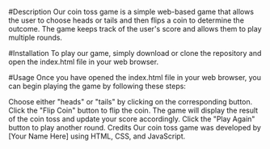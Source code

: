 #Description
Our coin toss game is a simple web-based game that allows the user to choose heads or tails and then flips a coin to determine the outcome. The game keeps track of the user's score and allows them to play multiple rounds.

#Installation
To play our game, simply download or clone the repository and open the index.html file in your web browser.

#Usage
Once you have opened the index.html file in your web browser, you can begin playing the game by following these steps:

Choose either "heads" or "tails" by clicking on the corresponding button.
Click the "Flip Coin" button to flip the coin.
The game will display the result of the coin toss and update your score accordingly.
Click the "Play Again" button to play another round.
Credits
Our coin toss game was developed by [Your Name Here] using HTML, CSS, and JavaScript.
